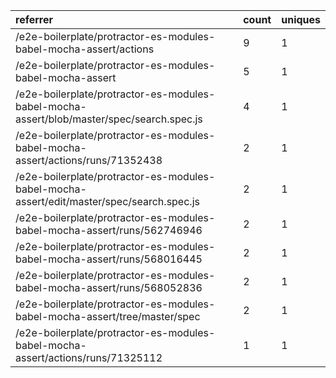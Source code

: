 | referrer                                                                                  | count | uniques |
| :---------------------------------------------------------------------------------------- | :---- | :------ |
| /e2e-boilerplate/protractor-es-modules-babel-mocha-assert/actions                         | 9     | 1       |
| /e2e-boilerplate/protractor-es-modules-babel-mocha-assert                                 | 5     | 1       |
| /e2e-boilerplate/protractor-es-modules-babel-mocha-assert/blob/master/spec/search.spec.js | 4     | 1       |
| /e2e-boilerplate/protractor-es-modules-babel-mocha-assert/actions/runs/71352438           | 2     | 1       |
| /e2e-boilerplate/protractor-es-modules-babel-mocha-assert/edit/master/spec/search.spec.js | 2     | 1       |
| /e2e-boilerplate/protractor-es-modules-babel-mocha-assert/runs/562746946                  | 2     | 1       |
| /e2e-boilerplate/protractor-es-modules-babel-mocha-assert/runs/568016445                  | 2     | 1       |
| /e2e-boilerplate/protractor-es-modules-babel-mocha-assert/runs/568052836                  | 2     | 1       |
| /e2e-boilerplate/protractor-es-modules-babel-mocha-assert/tree/master/spec                | 2     | 1       |
| /e2e-boilerplate/protractor-es-modules-babel-mocha-assert/actions/runs/71325112           | 1     | 1       |